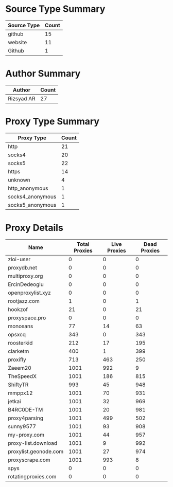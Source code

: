 # Source Type Summary

| Source Type | Count |
|-------------|-------|
| github | 15 |
| website | 11 |
| Github | 1 |


# Author Summary

| Author | Count |
|--------|-------|
| Rizsyad AR | 27 |


# Proxy Type Summary

| Proxy Type | Count |
|------------|-------|
| http | 21 |
| socks4 | 20 |
| socks5 | 22 |
| https | 14 |
| unknown | 4 |
| http_anonymous | 1 |
| socks4_anonymous | 1 |
| socks5_anonymous | 1 |


# Proxy Details

| Name | Total Proxies | Live Proxies | Dead Proxies |
|------|---------------|--------------|---------------|
| zloi-user | 0 | 0 | 0 |
| proxydb.net | 0 | 0 | 0 |
| multiproxy.org | 0 | 0 | 0 |
| ErcinDedeoglu | 0 | 0 | 0 |
| openproxylist.xyz | 0 | 0 | 0 |
| rootjazz.com | 1 | 0 | 1 |
| hookzof | 21 | 0 | 21 |
| proxyspace.pro | 0 | 0 | 0 |
| monosans | 77 | 14 | 63 |
| opsxcq | 343 | 0 | 343 |
| roosterkid | 212 | 17 | 195 |
| clarketm | 400 | 1 | 399 |
| proxifly | 713 | 463 | 250 |
| Zaeem20 | 1001 | 992 | 9 |
| TheSpeedX | 1001 | 186 | 815 |
| ShiftyTR | 993 | 45 | 948 |
| mmppx12 | 1001 | 70 | 931 |
| jetkai | 1001 | 32 | 969 |
| B4RC0DE-TM | 1001 | 20 | 981 |
| proxy4parsing | 1001 | 499 | 502 |
| sunny9577 | 1001 | 93 | 908 |
| my-proxy.com | 1001 | 44 | 957 |
| proxy-list.download | 1001 | 9 | 992 |
| proxylist.geonode.com | 1001 | 27 | 974 |
| proxyscrape.com | 1001 | 993 | 8 |
| spys | 0 | 0 | 0 |
| rotatingproxies.com | 0 | 0 | 0 |
